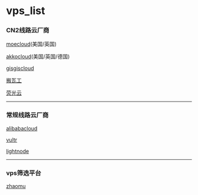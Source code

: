 # vps_list
### CN2线路云厂商
[moecloud](https://lite.moe/aff.php?aff=114838)(美国/英国)

[akkocloud](https://www.akkocloud.com/aff.php?aff=1586)(美国/英国/德国)

[gisgiscloud](https://clientarea.gigsgigscloud.com/?affid=4008)

[搬瓦工](https://bandwagonhost.com/aff.php?aff=75595)

[荧光云](https://console.lightnode.cn/quick.html?ref=ssfhp4gv&promoteWay=LINK )

---
### 常规线路云厂商
[alibabacloud](https://www.aliyun.com/minisite/goods?userCode=ef4zbqys)

[vultr](https://www.vultr.com/?ref=9540050-8H)

[lightnode](https://www.lightnode.com/?inviteCode=DVSWR2&promoteWay=LINK)


---
### vps筛选平台
[zhaomu](https://www.zhaomu.com/partner/14024)
